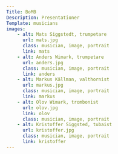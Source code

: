 ```yaml
---
Title: BoMB
Description: Presentationer
Template: musicians
images:
    - alt: Mats Siggstedt, trumpetare
      url: mats.jpg
      class: musician, image, portrait
      link: mats
    - alt: Anders Wimark, trumpetare
      url: anders.jpg
      class: musician, image, portrait
      link: anders
    - alt: Markus Källman, valthornist
      url: markus.jpg
      class: musician, image, portrait
      link: markus
    - alt: Olov Wimark, trombonist
      url: olov.jpg
      link: olov
      class: musician, image, portrait
    - alt: Kristoffer Siggsted, tubaist
      url: kristoffer.jpg
      class: musician, image, portrait
      link: kristoffer
---
```


<!-- <script src="{{ theme_url }}/../bomb//js/spider_hidden.js" type="text/javascript"></script> -->
